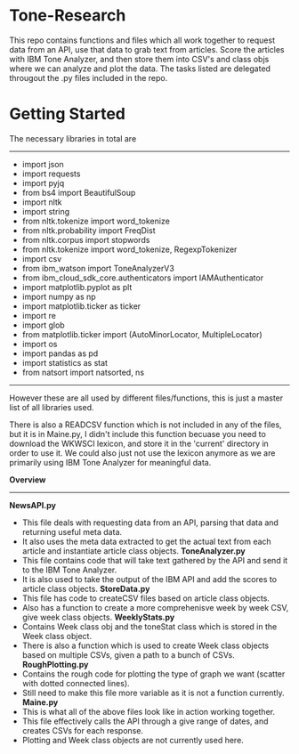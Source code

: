 # Tone-Research
This repo contains functions and files which all work together to request data from an API, use that data to grab text from articles. Score the articles with IBM Tone Analyzer, and then store them into CSV's and class objs where we can analyze and plot the data. The tasks listed are delegated througout the .py files included in the repo. 


# Getting Started
The necessary libraries in total are
********************************************************
* import json
* import requests
* import pyjq
* from bs4 import BeautifulSoup
* import nltk
* import string
* from nltk.tokenize import word_tokenize
* from nltk.probability import FreqDist
* from nltk.corpus import stopwords
* from nltk.tokenize import word_tokenize, RegexpTokenizer
* import csv
* from ibm_watson import ToneAnalyzerV3
* from ibm_cloud_sdk_core.authenticators import IAMAuthenticator
* import matplotlib.pyplot as plt
* import numpy as np
* import matplotlib.ticker as ticker
* import re
* import glob
* from matplotlib.ticker import (AutoMinorLocator, MultipleLocator)
* import os
* import pandas as pd
* import statistics as stat
* from natsort import natsorted, ns
***********************************************************

However these are all used by different files/functions, this is just a master list of all libraries used.

There is also a READCSV function which is not included in any of the files, but it is in Maine.py, I didn't include this function becuase you need to download the WKWSCI lexicon, and store it in the 'current' directory in order to use it. We could also just not use the lexicon anymore as we are primarily using IBM Tone Analyzer for meaningful data.

**Overview**
***********************************************************
__NewsAPI.py__ 
  * This file deals with requesting data from an API, parsing that data and returning useful meta data.
  * It also uses the meta data extracted to get the actual text from each article and instantiate article class objects. 
__ToneAnalyzer.py__
  * This file contains code that will take text gathered by the API and send it to the IBM Tone Analyzer.
  * It is also used to take the output of the IBM API and add the scores to article class objects. 
__StoreData.py__
  * This file has code to createCSV files based on article class objects.
  * Also has a function to create a more comprehenisve week by week CSV, give week class objects.
__WeeklyStats.py__
  * Contains Week class obj and the toneStat class which is stored in the Week class object.
  * There is also a function which is used to create Week class objects based on multiple CSVs, given a path to a bunch of CSVs.
__RoughPlotting.py__
  * Contains the rough code for plotting the type of graph we want (scatter with dotted connected lines).
  * Still need to make this file more variable as it is not a function currently. 
__Maine.py__
  * This is what all of the above files look like in action working together. 
  * This file effectively calls the API through a give range of dates, and creates CSVs for each response. 
  * Plotting and Week class objects are not currently used here. 



